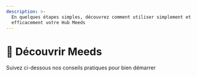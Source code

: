 ```yaml
---
description: >-
  En quelques étapes simples, découvrez comment utiliser simplement et
  efficacement votre Hub Meeds
---
```


# 🚀 Découvrir Meeds

Suivez ci-dessous nos conseils pratiques pour bien démarrer
